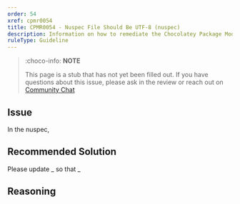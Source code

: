 ```yaml
---
order: 54
xref: cpmr0054
title: CPMR0054 - Nuspec File Should Be UTF-8 (nuspec)
description: Information on how to remediate the Chocolatey Package Moderation Rule 0054
ruleType: Guideline
---
```


<?! Include "../../../../../shared/package-validator-rule-guideline.txt" /?>

> :choco-info: **NOTE**
>
> This page is a stub that has not yet been filled out. If you have questions about this issue, please ask in the review or reach out on [Community Chat](https://ch0.co/community)

## Issue

In the nuspec,

## Recommended Solution

Please update _ so that _

## Reasoning
